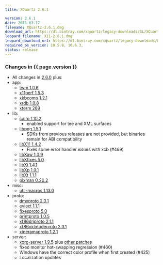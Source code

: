 ```yaml
---
title: XQuartz 2.6.1

version: 2.6.1
date: 2011.03.17
filename: XQuartz-2.6.1.dmg
download_url: https://dl.bintray.com/xquartz/legacy-downloads/SL/XQuartz-2.6.1.dmg
leopard_filename: X11-2.6.1.dmg
leopard_download_url: https://dl.bintray.com/xquartz/legacy-downloads/Leopard/X11-2.6.1.dmg
required_os_version: 10.5.8, 10.6.3,
status: release
---
```


### Changes in {{ page.version }} ###
  * All changes in [2.6.0](XQuartz-2.6.0.html) plus:
  * app:
    * [twm 1.0.6](http://lists.freedesktop.org/archives/xorg-announce/2011-January/001574.html)
    * [x11perf 1.5.3](http://lists.freedesktop.org/archives/xorg-announce/2011-January/001575.html)
    * [xkbcomp 1.2.1](http://lists.freedesktop.org/archives/xorg-announce/2011-February/001604.html)
    * [xrdb 1.0.8](http://lists.freedesktop.org/archives/xorg-announce/2011-February/001600.html)
    * [xterm 269](http://lists.freedesktop.org/archives/xorg/2011-February/052529.html)
  * lib:
    * [cairo 1.10.2](http://cairographics.org/news/cairo-1.10.2)
      * enabled support for tee and XML surfaces
    * [libpng 1.5.1](ftp://ftp.simplesystems.org/pub/libpng/png/src/libpng-1.5.1-README.txt)
      * SDKs from previous releases are not provided, but binaries remain for ABI compatibility
    * [libX11 1.4.2](http://lists.freedesktop.org/archives/xorg-announce/2011-March/001629.html)
      * Fixes some error handler issues with xcb (#469)
    * [libXaw 1.0.9](http://lists.freedesktop.org/archives/xorg-announce/2011-January/001590.html)
    * [libXfixes 5.0](http://lists.freedesktop.org/archives/xorg-announce/2011-March/001623.html)
    * [libXi 1.4.1](http://lists.freedesktop.org/archives/xorg-announce/2011-January/001596.html)
    * [libXp 1.0.1](http://lists.freedesktop.org/archives/xorg-announce/2011-January/001592.html)
    * [libXt 1.1.1](http://lists.freedesktop.org/archives/xorg-announce/2011-March/001625.html)
    * [pixman 0.20.2](http://lists.freedesktop.org/archives/xorg-announce/2011-January/001594.html)
  * misc:
    * [util-macros 1.13.0](http://lists.freedesktop.org/archives/xorg-announce/2011-March/001626.html)
  * proto:
    * [dmxproto 2.3.1](http://lists.freedesktop.org/archives/xorg-announce/2011-January/001576.html)
    * [eviext 1.1.1](http://lists.freedesktop.org/archives/xorg-announce/2011-January/001577.html)
    * [fixesproto 5.0](http://lists.freedesktop.org/archives/xorg-announce/2011-March/001622.html)
    * [printproto 1.0.5](http://lists.freedesktop.org/archives/xorg-announce/2011-January/001579.html)
    * [xf86driproto 2.1.1](http://lists.freedesktop.org/archives/xorg-announce/2011-January/001580.html)
    * [xf86vidmodeproto 2.3.1](http://lists.freedesktop.org/archives/xorg-announce/2011-January/001581.html)
    * [xineramaproto 1.2.1](http://lists.freedesktop.org/archives/xorg-announce/2011-January/001582.html)
  * server:
    * [xorg-server 1.9.5](http://lists.freedesktop.org/archives/xorg-announce/2011-March/001627.html) plus [other patches](https://github.com/XQuartz/xorg-server/commits/XQuartz-2.6.1)
    * fixed monitor hot-swapping regression (#460)
    * Windows have the correct color profile when first created (#425)
    * Localization updates
